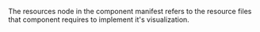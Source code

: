 The resources node in the component manifest refers to the resource files that component requires to implement it's visualization.
